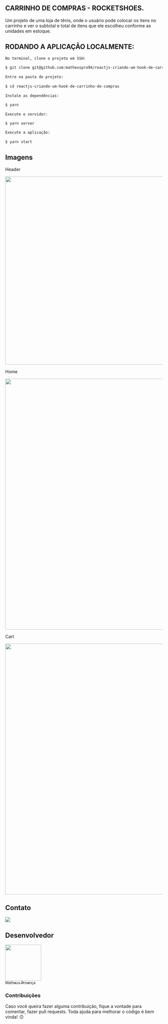 ## CARRINHO DE COMPRAS - ROCKETSHOES.

Um projeto de uma loja de tênis, onde o usuário pode colocar os itens no carrinho e ver o subtotal e total de itens que ele escolheu conforme as unidades em estoque.

## RODANDO A APLICAÇÃO LOCALMENTE:

```bash
No terminal, clone o projeto em SSH:
 
$ git clone git@github.com:matheuspro94/reactjs-criando-um-hook-de-carrinho-de-compras.git
 
Entre na pasta do projeto:
 
$ cd reactjs-criando-um-hook-de-carrinho-de-compras
 
Instale as dependências:
 
$ yarn
 
Execute o servidor:

$ yarn server

Execute a aplicação:
 
$ yarn start
```

## Imagens

Header

<p align="center">
  <img width="600" src="src/assets/readme/header.jpg"> 
</p>

Home

<p align="center">
  <img width="800" src="src/assets/readme/home.jpg"> 
</p>

Cart

<p align="center">
  <img width="800" src="src/assets/readme/cart.jpg"> 
</p>

## Contato
 
<a targer="_blank" href="https://www.linkedin.com/in/matheus-proenca-dev/"><img src="https://img.icons8.com/fluency/48/000000/linkedin.png"/></a>
 
## Desenvolvedor
 
[<img src="https://avatars.githubusercontent.com/u/74427703?v=4" width=115><br><sub>Matheus Proença</sub>](https://github.com/mroenca40)
 
### Contribuições
 
Caso você queira fazer alguma contribuição, fique a vontade para comentar, fazer pull requests. Toda ajuda para melhorar o código é bem vinda! :D
 
###
